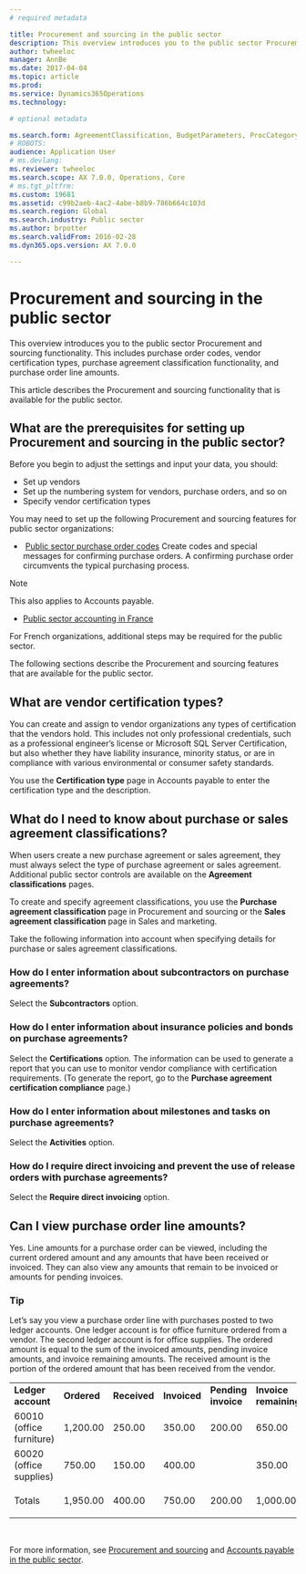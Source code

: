 ```yaml
---
# required metadata

title: Procurement and sourcing in the public sector
description: This overview introduces you to the public sector Procurement and sourcing functionality. This includes purchase order codes, vendor certification types, purchase agreement classification functionality, and purchase order line amounts.
author: twheeloc
manager: AnnBe
ms.date: 2017-04-04
ms.topic: article
ms.prod: 
ms.service: Dynamics365Operations
ms.technology: 

# optional metadata

ms.search.form: AgreementClassification, BudgetParameters, ProcCategoryHierarchyManagement, PurchTableListPage, smmActivities, VendCertificationType, VendTableListPage
# ROBOTS: 
audience: Application User
# ms.devlang: 
ms.reviewer: twheeloc
ms.search.scope: AX 7.0.0, Operations, Core
# ms.tgt_pltfrm: 
ms.custom: 19681
ms.assetid: c99b2aeb-4ac2-4abe-b8b9-786b664c103d
ms.search.region: Global
ms.search.industry: Public sector
ms.author: brpotter
ms.search.validFrom: 2016-02-28
ms.dyn365.ops.version: AX 7.0.0

---
```


# Procurement and sourcing in the public sector

This overview introduces you to the public sector Procurement and sourcing functionality. This includes purchase order codes, vendor certification types, purchase agreement classification functionality, and purchase order line amounts.

This article describes the Procurement and sourcing functionality that is available for the public sector. 

## What are the prerequisites for setting up Procurement and sourcing in the public sector?
Before you begin to adjust the settings and input your data, you should:

-   Set up vendors
-   Set up the numbering system for vendors, purchase orders, and so on
-   Specify vendor certification types

You may need to set up the following Procurement and sourcing features for public sector organizations:

-    [Public sector purchase order codes](purchase-order-codes-public-sector.md) 
Create codes and special messages for confirming purchase orders. A confirming purchase order circumvents the typical purchasing process.

> [!NOTE]
> This also applies to Accounts payable.

-   [Public sector accounting in France](/localizations/eurore/public-sector-accounting-france.md) 

For French organizations, additional steps may be required for the public sector.

The following sections describe the Procurement and sourcing features that are available for the public sector.

## What are vendor certification types?
You can create and assign to vendor organizations any types of certification that the vendors hold. This includes not only professional credentials, such as a professional engineer’s license or Microsoft SQL Server Certification, but also whether they have liability insurance, minority status, or are in compliance with various environmental or consumer safety standards. 

You use the **Certification type** page in Accounts payable to enter the certification type and the description.

## What do I need to know about purchase or sales agreement classifications?
When users create a new purchase agreement or sales agreement, they must always select the type of purchase agreement or sales agreement. Additional public sector controls are available on the **Agreement classifications** pages. 

To create and specify agreement classifications, you use the **Purchase agreement classification** page in Procurement and sourcing or the **Sales agreement classification** page in Sales and marketing. 

Take the following information into account when specifying details for purchase or sales agreement classifications.

### How do I enter information about subcontractors on purchase agreements?

Select the **Subcontractors** option.

### How do I enter information about insurance policies and bonds on purchase agreements?

Select the **Certifications** option. The information can be used to generate a report that you can use to monitor vendor compliance with certification requirements. (To generate the report, go to the **Purchase agreement certification compliance** page.)

### How do I enter information about milestones and tasks on purchase agreements?

Select the **Activities** option.

### How do I require direct invoicing and prevent the use of release orders with purchase agreements?

Select the **Require direct invoicing** option. 

## Can I view purchase order line amounts?
Yes. Line amounts for a purchase order can be viewed, including the current ordered amount and any amounts that have been received or invoiced. They can also view any amounts that remain to be invoiced or amounts for pending invoices.

### Tip

Let’s say you view a purchase order line with purchases posted to two ledger accounts. One ledger account is for office furniture ordered from a vendor. The second ledger account is for office supplies. The ordered amount is equal to the sum of the invoiced amounts, pending invoice amounts, and invoice remaining amounts. The received amount is the portion of the ordered amount that has been received from the vendor.

<table style="width:100%;">

<col width="16%" />
<col width="16%" />
<col width="16%" />
<col width="16%" />
<col width="16%" />
<col width="16%" />

<tbody>
<tr class="odd">
<td><strong>Ledger account</strong></td>
<td><strong>Ordered</strong></td>
<td><strong>Received</strong></td>
<td><strong>Invoiced</strong></td>
<td><strong>Pending invoice</strong></td>
<td><strong>Invoice remaining</strong></td>
</tr>
<tr class="even">
<td>60010 (office furniture)</td>
<td><p>1,200.00</p></td>
<td>250.00</td>
<td>350.00</td>
<td>200.00</td>
<td><p>650.00</p></td>
</tr>
<tr class="odd">
<td>60020 (office supplies)</td>
<td><p>750.00</p></td>
<td>150.00</td>
<td>400.00</td>
<td></td>
<td><p>350.00</p></td>
</tr>
<tr class="even">
<td>Totals</td>
<td><p>1,950.00</p></td>
<td>400.00</td>
<td>750.00</td>
<td>200.00</td>
<td><p>1,000.00</p></td>
</tr>
</tbody>
</table>

 

For more information, see [Procurement and sourcing](/dynamics365/operations/scm/procurement/procurement-sourcing-overview) and 
[Accounts payable in the public sector](accounts-payable-public-sector.md).

